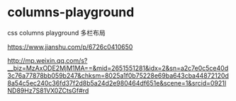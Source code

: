 # columns-playground
css columns playground 多栏布局

https://www.jianshu.com/p/6726c0410650


http://mp.weixin.qq.com/s?__biz=MzAxODE2MjM1MA==&mid=2651551281&idx=2&sn=a2c7e0c5ce40d3c76a77878bb059b247&chksm=8025a1f0b75228e69ba643cba44872120d8a54c5ec240c36fd37f2d8b5a24d2e980464df651e&scene=1&srcid=0921IND89Hz7S81VX0ZCtsGf#rd

